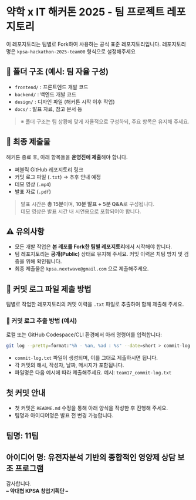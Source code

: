 # 약학 x IT 해커톤 2025 - 팀 프로젝트 레포지토리

이 레포지토리는 팀별로 Fork하여 사용하는 공식 표준 레포지토리입니다.
레포지토리 명은 `kpsa-hackathon-2025-team00` 형식으로 설정해주세요


## 📁 폴더 구조 (예시: 팀 자율 구성)

- `frontend/` : 프론트엔드 개발 코드  
- `backend/` : 백엔드 개발 코드  
- `design/` : 디자인 파일 (해커톤 시작 이후 작업)  
- `docs/` : 발표 자료, 참고 문서 등  

> ※ 폴더 구조는 팀 상황에 맞게 자율적으로 구성하되, 주요 항목은 유지해 주세요.



## 📝 최종 제출물

해커톤 종료 후, 아래 항목들을 **운영진에 제출**해야 합니다.

- 퍼블릭 GitHub 레포지토리 링크  
- 커밋 로그 파일 (`.txt`) → 추후 안내 예정  
- 데모 영상 (`.mp4`)  
- 발표 자료 (`.pdf`)

> 발표 시간은 **총 15분**이며, **10분 발표 + 5분 Q&A**로 구성됩니다.  
> 데모 영상은 발표 시간 내 시연용으로 포함되어야 합니다.



## ⚠️ 유의사항

- 모든 개발 작업은 **본 레포를 Fork한 팀별 레포지토리**에서 시작해야 합니다.  
- 팀 레포지토리는 **공개(Public)** 상태로 유지해 주세요. 커밋 이력은 치팅 방지 및 검증을 위해 확인됩니다.  
- 최종 제출물은 ```kpsa.nextwave@gmail.com``` 으로 제출해주세요.



## 📄 커밋 로그 파일 제출 방법

팀별로 작업한 레포지토리의 커밋 이력을 `.txt` 파일로 추출하여 함께 제출해 주세요.

### 🔧 커밋 로그 추출 방법 (예시)

로컬 또는 GitHub Codespace/CLI 환경에서 아래 명령어를 입력합니다:

```bash
git log --pretty=format:"%h - %an, %ad : %s" --date=short > commit-log.txt
```

- `commit-log.txt` 파일이 생성되며, 이를 그대로 제출하시면 됩니다.
- 각 커밋의 해시, 작성자, 날짜, 메시지가 포함됩니다.
- 파일명은 다음 예시에 따라 제출해주세요.
예시: `team17_commit-log.txt`

## 첫 커밋 안내
- 첫 커밋은 `README.md` 수정을 통해 아래 양식을 작성한 후 진행해 주세요.
- 팀명과 아이디어명은 발표 전 변경 가능합니다.

## 팀명: 11팀

## 아이디어 명: 유전자분석 기반의 종합적인 영양제 상담 보조 프로그램




감사합니다.  
**– 약대협 KPSA 창업기획단 –**
